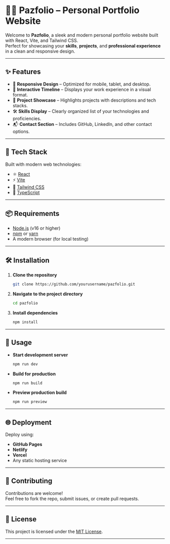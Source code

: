 # 🧑‍💻 Pazfolio – Personal Portfolio Website

Welcome to **Pazfolio**, a sleek and modern personal portfolio website built with React, Vite, and Tailwind CSS.  
Perfect for showcasing your **skills**, **projects**, and **professional experience** in a clean and responsive design.

---

## ✨ Features

- 📱 **Responsive Design** – Optimized for mobile, tablet, and desktop.
- 📅 **Interactive Timeline** – Displays your work experience in a visual format.
- 💼 **Project Showcase** – Highlights projects with descriptions and tech stacks.
- 🛠️ **Skills Display** – Clearly organized list of your technologies and proficiencies.
- 📬 **Contact Section** – Includes GitHub, LinkedIn, and other contact options.

---

## 🚀 Tech Stack

Built with modern web technologies:

- ⚛️ [React](https://reactjs.org/)
- ⚡ [Vite](https://vitejs.dev/)
- 🎨 [Tailwind CSS](https://tailwindcss.com/)
- 🔷 [TypeScript](https://www.typescriptlang.org/)

---

## 📦 Requirements

- [Node.js](https://nodejs.org/) (v16 or higher)
- [npm](https://www.npmjs.com/) or [yarn](https://yarnpkg.com/)
- A modern browser (for local testing)

---

## 🛠️ Installation

1. **Clone the repository**
   ```bash
   git clone https://github.com/yourusername/pazfolio.git
   ```

2. **Navigate to the project directory**
   ```bash
   cd pazfolio
   ```

3. **Install dependencies**
   ```bash
   npm install
   ```

---

## 🧪 Usage

- **Start development server**
  ```bash
  npm run dev
  ```

- **Build for production**
  ```bash
  npm run build
  ```

- **Preview production build**
  ```bash
  npm run preview
  ```

---

## 🌐 Deployment

Deploy using:

- **GitHub Pages**
- **Netlify**
- **Vercel**
- Any static hosting service

---

## 🤝 Contributing

Contributions are welcome!  
Feel free to fork the repo, submit issues, or create pull requests.  

---

## 📄 License

This project is licensed under the [MIT License](LICENSE).

---
